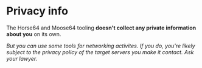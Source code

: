 
# Privacy info

The Horse64 and Moose64 tooling **doesn't collect
any private information about you** on its own.

*But you can use some tools for networking activites. If
you do, you're likely subject to the privacy policy of
the target servers you make it contact. Ask your lawyer.*
